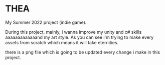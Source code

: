 # THEA
My Summer 2022 project (indie game).

During this project, mainly,  i wanna improve my unity and c# skills aaaaaaaaaaaaand my art style.
As you can see i'm trying to make every assets from scratch which means it will take eternities.

there is a png file which is going to be updated every change i make in this project.

